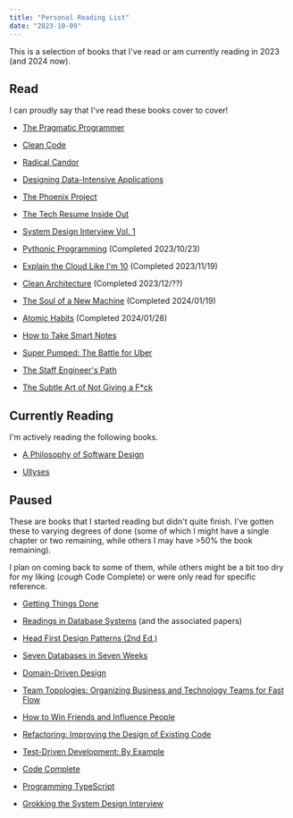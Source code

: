 ```yaml
---
title: "Personal Reading List"
date: "2023-10-09"
---
```


This is a selection of books that I've read or am currently reading in 2023 (and 2024 now).

## Read

I can proudly say that I've read these books cover to cover!

- [The Pragmatic Programmer](https://www.goodreads.com/book/show/4099)

- [Clean Code](https://www.goodreads.com/book/show/3735293)

- [Radical Candor](https://www.goodreads.com/book/show/29939161)

- [Designing Data-Intensive Applications](https://www.goodreads.com/book/show/23463279)

- [The Phoenix Project](https://www.goodreads.com/book/show/17255186)

- [The Tech Resume Inside Out](https://www.goodreads.com/book/show/55608536)

- [System Design Interview Vol. 1](https://www.goodreads.com/book/show/54109255)

- [Pythonic Programming](https://www.goodreads.com/book/show/59094309) (Completed 2023/10/23)

- [Explain the Cloud Like I'm 10](https://www.goodreads.com/book/show/38598010) (Completed 2023/11/19)

- [Clean Architecture](https://www.goodreads.com/book/show/18043011) (Completed 2023/12/??)

- [The Soul of a New Machine](https://www.goodreads.com/en/book/show/7090) (Completed 2024/01/19)

- [Atomic Habits](https://www.goodreads.com/book/show/40121378) (Completed 2024/01/28)

- [How to Take Smart Notes](https://www.goodreads.com/book/show/34507927)

- [Super Pumped: The Battle for Uber](https://www.goodreads.com/book/show/44573628)

- [The Staff Engineer's Path](https://www.goodreads.com/book/show/61058107)

- [The Subtle Art of Not Giving a F\*ck](https://www.goodreads.com/book/show/28257707)

## Currently Reading

I'm actively reading the following books.

- [A Philosophy of Software Design](https://www.goodreads.com/book/show/39996759)

- [Ullyses](https://www.goodreads.com/book/show/139723937)

## Paused

These are books that I started reading but didn't quite finish. I've gotten
these to varying degrees of done (some of which I might have a single chapter or
two remaining, while others I may have >50% the book remaining).

I plan on coming back to some of them, while others might be a bit too dry for
my liking (_cough_ Code Complete) or were only read for specific reference.

- [Getting Things Done](https://www.goodreads.com/book/show/1633)

- [Readings in Database Systems](http://www.redbook.io/) (and the associated papers)

- [Head First Design Patterns (2nd Ed.)](https://www.goodreads.com/book/show/58128)

- [Seven Databases in Seven Weeks](https://www.goodreads.com/book/show/13130963)

- [Domain-Driven Design](https://www.goodreads.com/book/show/179133)

- [Team Topologies: Organizing Business and Technology Teams for Fast
  Flow](https://www.goodreads.com/book/show/59495524-team-topologies)

- [How to Win Friends and Influence
  People](https://www.goodreads.com/book/show/4865.How_to_Win_Friends_and_Influence_People)

- [Refactoring: Improving the Design of Existing
  Code](https://www.goodreads.com/book/show/44936.Refactoring)

- [Test-Driven Development: By
  Example](https://www.goodreads.com/book/show/387190.Test_Driven_Development)

- [Code Complete](https://www.goodreads.com/book/show/4845.Code_Complete)

- [Programming
  TypeScript](https://www.goodreads.com/book/show/45362865-programming-typescript)

- [Grokking the System Design
  Interview](https://www.goodreads.com/book/show/60229084-grokking-the-system-design-interview)
